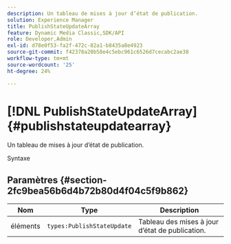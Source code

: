```yaml
---
description: Un tableau de mises à jour d’état de publication.
solution: Experience Manager
title: PublishStateUpdateArray
feature: Dynamic Media Classic,SDK/API
role: Developer,Admin
exl-id: d78e0f53-fa2f-472c-82a1-b8435a8e4923
source-git-commit: f42378a20b58e4c5ebc961c6526d7cecabc2ae38
workflow-type: tm+mt
source-wordcount: '25'
ht-degree: 24%

---
```


# [!DNL PublishStateUpdateArray]{#publishstateupdatearray}

Un tableau de mises à jour d’état de publication.

Syntaxe

## Paramètres {#section-2fc9bea56b6d4b72b80d4f04c5f9b862}

| Nom | Type | Description |
|---|---|---|
| éléments | `types:PublishStateUpdate` | Tableau des mises à jour d’état de publication. |
